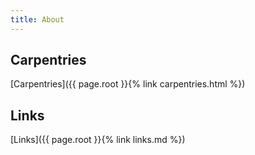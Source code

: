 ```yaml
---
title: About
---
```

## Carpentries
[Carpentries]({{ page.root }}{% link carpentries.html %})


## Links
[Links]({{ page.root }}{% link links.md %})

